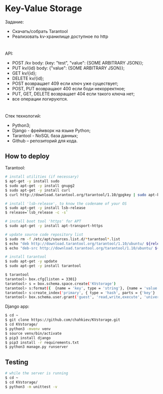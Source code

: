 # Key-Value Storage

Задание:
* Скачать/собрать Tarantool
* Реализовать kv-хранилище доступное по http

#

API:
* POST /kv body: {key: "test", "value": {SOME ARBITRARY JSON}};
* PUT kv/{id} body: {"value": {SOME ARBITRARY JSON}};
* GET kv/{id};
* DELETE kv/{id};
* POST  возвращает 409 если ключ уже существует;
* POST, PUT возвращают 400 если боди некорректное;
* PUT, GET, DELETE возвращает 404 если такого ключа нет;
* все операции логируются.

#

Стек технологий:
* Python3;
* Django - фреймворк на языке Python;
* Tarantool - NoSQL база данных;
* Github – репозиторий для кода.

## How to deploy


Tarantool:

```bash
# install utilities (if necessary)
$ apt-get -y install sudo
$ sudo apt-get -y install gnupg2
$ sudo apt-get -y install curl
$ curl http://download.tarantool.org/tarantool/1.10/gpgkey | sudo apt-key add -

# install 'lsb-release', to know the codename of your OS
$ sudo apt-get -y install lsb-release
$ release=`lsb_release -c -s`

# install boot tool 'https' for APT
$ sudo apt-get -y install apt-transport-https

# update source code repository list
$ sudo rm -f /etc/apt/sources.list.d/*tarantool*.list
$ echo "deb http://download.tarantool.org/tarantool/1.10/ubuntu/ ${release} main" | sudo tee /etc/apt/sources.list.d/tarantool_1_10.list
$ echo "deb-src http://download.tarantool.org/tarantool/1.10/ubuntu/ ${release} main" | sudo tee -a /etc/apt/sources.list.d/$ $ $ tarantool_1_10.list

# install tarantool
$ sudo apt-get -y update
$ sudo apt-get -y install tarantool
```

```bash
$ tarantool
tarantool> box.cfg{listen = 3301}
tarantool> s = box.schema.space.create('KVstorage')
tarantool> s:format({  {name = 'key', type = 'string'}, {name = 'value', type = 'string'}  })
tarantool> s:create_index('primary', { type = 'hash', parts = {'key'}   })
tarantool> box.schema.user.grant('guest', 'read,write,execute', 'universe')
```

Django app:

```bash
$ cd ~
$ git clone https://github.com/chahkiev/KVstorage.git
$ cd KVstorage/
$ python3 -mvenv venv
$ source venv/bin/activate
$ pip3 install django
$ pip3 install -r requirements.txt
$ python3 manage.py runserver
```

## Testing

```bash
# while the server is running
$ cd ~
$ cd KVstorage/
$ python3 -m unittest -v
```
